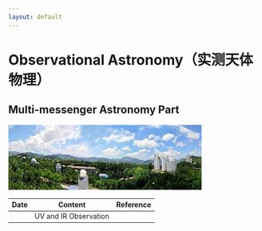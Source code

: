```yaml
---
layout: default
---
```


# Observational Astronomy（实测天体物理）
## Multi-messenger Astronomy Part

![](../image/Xinglong.jfif)

Date | Content | Reference
-----|---------|----------
     | UV and IR Observation | 